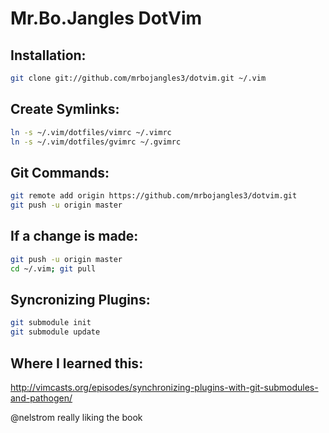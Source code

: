 # Mr.Bo.Jangles DotVim

## Installation:
```bash
git clone git://github.com/mrbojangles3/dotvim.git ~/.vim
```

## Create Symlinks:
```bash
ln -s ~/.vim/dotfiles/vimrc ~/.vimrc
ln -s ~/.vim/dotfiles/gvimrc ~/.gvimrc
```

## Git Commands:
```bash
git remote add origin https://github.com/mrbojangles3/dotvim.git
git push -u origin master
```

## If a change is made:
```bash
git push -u origin master
cd ~/.vim; git pull
```

## Syncronizing Plugins:
```bash
git submodule init
git submodule update
```

## Where I learned this:
http://vimcasts.org/episodes/synchronizing-plugins-with-git-submodules-and-pathogen/

@nelstrom really liking the book
